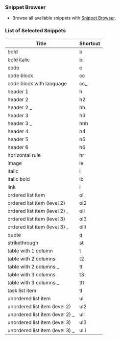 ### Snippet Browser

* Browse all available snippets with [Snippet Browser](http://pihrt.net/snippetica/snippets?engine=vscode&language=markdown).

### List of Selected Snippets

Title | Shortcut
----- | --------
bold|b
bold italic|bi
code|c
code block|cc
code block with language|cc\_
header 1|h
header 2|h2
header 2 \_|hh
header 3|h3
header 3 \_|hhh
header 4|h4
header 5|h5
header 6|h6
horizontal rule|hr
image|ie
italic|i
italic bold|ib
link|l
ordered list item|ol
ordered list item \(level 2\)|ol2
ordered list item \(level 2\) \_|oll
ordered list item \(level 3\)|ol3
ordered list item \(level 3\) \_|olll
quote|q
strikethrough|st
table with 1 column|t
table with 2 columns|t2
table with 2 columns \_|tt
table with 3 columns|t3
table with 3 columns \_|ttt
task list item|tl
unordered list item|ul
unordered list item \(level 2\)|ul2
unordered list item \(level 2\) \_|ull
unordered list item \(level 3\)|ul3
unordered list item \(level 3\) \_|ulll
